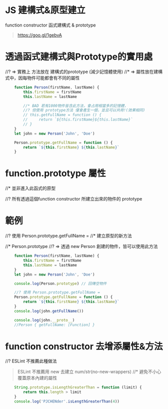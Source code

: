 # JS 建構式&原型建立
function constructor 函式建構式 & prototype
> https://goo.gl/1gebvA


# 透過函式建構式與Prototype的實用處
//? => 實務上 方法放在 建構式的prototype (減少記憶體使用)
//* => 屬性放在建構式中，因每物件可能都會有不同的屬性
```js
    function Person(firstName, lastName) {
        this.firstName = firstName
        this.lastName = lastName

        //* BAD 若有1000物件皆含此方法，會占用相當多的記憶體，
        //? 但使用 prototype方法 僅會產生一個，並且可以共用!(效果相同)
        // this.getFullName = function () {
        //     return `${this.firstName}${this.lastName}`
        // }
    }
    let john = new Person('John', 'Doe')

    Person.prototype.getFullName = function () {
        return `${this.firstName} ${this.lastName}`
    }
```

# function.prototype 屬性
//* 並非進入此函式的原型

//? 所有透過這個function constructor 所建立出來的物件的 prototype

# 範例
//? 使用 Person.prototype.getFullName =
//* 建立原型的新方法

//* Person.prototype
//? => 透過 new Person 創建的物件，皆可以使用此方法

```js
    function Person(firstName, lastName) {
        this.firstName = firstName
        this.lastName = lastName
    }
    let john = new Person('John', 'Doe')

    console.log(Person.prototype) // 回傳空物件

    //? 使用 Person.prototype.getFullName =
    Person.prototype.getFullName = function () {
        return `${this.firstName} ${this.lastName}`
    }
    console.log(john.getFullName())

    console.log(john.__proto__) 
    //Person { getFullName: [Function] }
```

# function constructor 去增添屬性&方法
//? ESLint 不推薦此種做法
> ESLint 不推薦用 new 去建立 num/str(no-new-wrappers)
//* 避免不小心覆蓋原本內建的屬性
```js
    String.prototype.isLengthGreaterThan = function (limit) {
        return this.length > limit
    }
    console.log('PJCHENder'.isLengthGreaterThan(4))
```